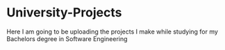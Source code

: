 # University-Projects
Here I am going to be uploading the projects I make while studying for my Bachelors degree in Software Engineering
